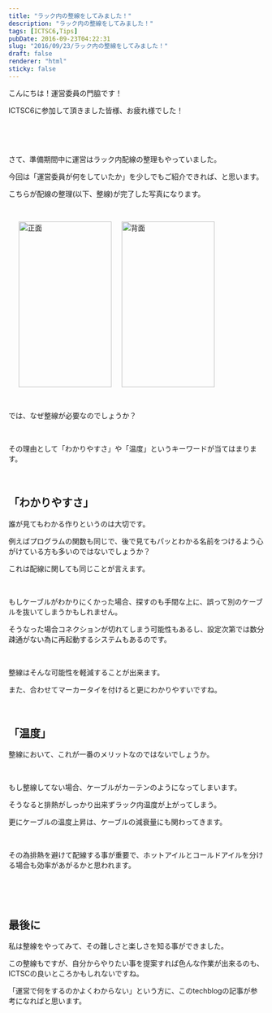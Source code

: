 ```yaml
---
title: "ラック内の整線をしてみました！"
description: "ラック内の整線をしてみました！"
tags: [ICTSC6,Tips]
pubDate: 2016-09-23T04:22:31
slug: "2016/09/23/ラック内の整線をしてみました！"
draft: false
renderer: "html"
sticky: false
---
```


<p>こんにちは！運営委員の門脇です！</p>
<p>ICTSC6に参加して頂きました皆様、お疲れ様でした！</p>
<p>&nbsp;</p>
<p>&nbsp;</p>
<p>さて、準備期間中に運営はラック内配線の整理もやっていました。</p>
<p>今回は「運営委員が何をしていたか」を少しでもご紹介できれば、と思います。</p>
<p><!--more--></p>
<p>こちらが配線の整理(以下、整線)が完了した写真になります。</p>
<p>&nbsp;</p>
<p><img decoding="async" loading="lazy" class="alignnone" style="float: left; margin: 0 20px 0 20px;" title="正面" src="/images/wp/2016/09/20160827_084226_2.jpg.webp" width="183" height="326" /></p>
<p><img decoding="async" loading="lazy" style="float: both;" title="背面" src="/images/wp/2016/09/20160827_084246_1.jpg.webp" width="183" height="326" /></p>
<p>&nbsp;</p>
<p>では、なぜ整線が必要なのでしょうか？</p>
<p>&nbsp;</p>
<p>その理由として「わかりやすさ」や「温度」というキーワードが当てはまります。</p>
<p>&nbsp;</p>
<h2>「わかりやすさ」</h2>
<p>誰が見てもわかる作りというのは大切です。</p>
<p>例えばプログラムの関数も同じで、後で見てもパッとわかる名前をつけるよう心がけている方も多いのではないでしょうか？</p>
<p>これは配線に関しても同じことが言えます。</p>
<p>&nbsp;</p>
<p>もしケーブルがわかりにくかった場合、探すのも手間な上に、誤って別のケーブルを抜いてしまうかもしれません。</p>
<p>そうなった場合コネクションが切れてしまう可能性もあるし、設定次第では数分疎通がない為に再起動するシステムもあるのです。</p>
<p>&nbsp;</p>
<p>整線はそんな可能性を軽減することが出来ます。</p>
<p>また、合わせてマーカータイを付けると更にわかりやすいですね。</p>
<p>&nbsp;</p>
<h2>「温度」</h2>
<p>整線において、これが一番のメリットなのではないでしょうか。</p>
<p>&nbsp;</p>
<p>もし整線してない場合、ケーブルがカーテンのようになってしまいます。</p>
<p>そうなると排熱がしっかり出来ずラック内温度が上がってしまう。</p>
<p>更にケーブルの温度上昇は、ケーブルの減衰量にも関わってきます。</p>
<p>&nbsp;</p>
<p>その為排熱を避けて配線する事が重要で、ホットアイルとコールドアイルを分ける場合も効率があがるかと思われます。</p>
<p>&nbsp;</p>
<p>&nbsp;</p>
<h2>最後に</h2>
<p>私は整線をやってみて、その難しさと楽しさを知る事ができました。</p>
<p>この整線もですが、自分からやりたい事を提案すれば色んな作業が出来るのも、ICTSCの良いところかもしれないですね。</p>
<p>「運営で何をするのかよくわからない」という方に、このtechblogの記事が参考になればと思います。</p>

